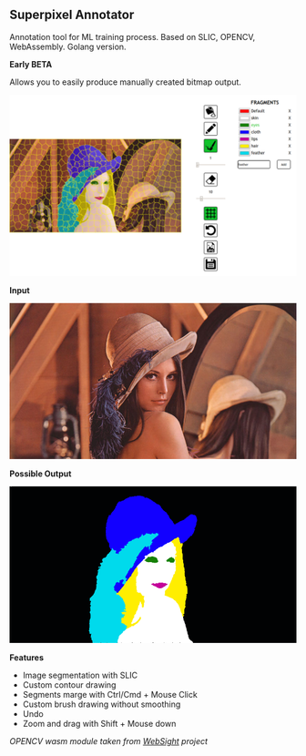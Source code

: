 ## Superpixel Annotator

Annotation tool for ML training process. Based on SLIC, OPENCV, WebAssembly. Golang version.

**Early BETA**

Allows you to easily produce manually created bitmap output.

![ui](doc/ui.png)

**Input**

![Input](doc/cv.jpg)

**Possible Output**

![Output](doc/data.png)

**Features**

* Image segmentation with SLIC
* Custom contour drawing
* Segments marge with Ctrl/Cmd + Mouse Click
* Custom brush drawing without smoothing
* Undo
* Zoom and drag with Shift + Mouse down

*OPENCV wasm module taken from [WebSight](https://github.com/Web-Sight/WebSight) project*